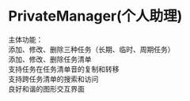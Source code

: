# PrivateManager(个人助理)
主体功能：  
    添加、修改、删除三种任务（长期、临时、周期任务）  
    添加、修改、删除任务清单  
    支持任务在任务清单音的复制和转移  
    支持跨任务清单的搜索和访问  
    良好和谐的图形交互界面  
